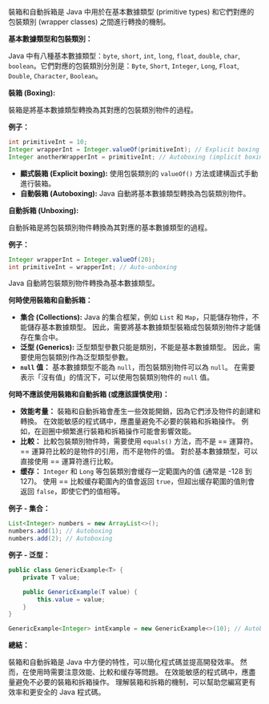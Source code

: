 
裝箱和自動拆箱是 Java 中用於在基本數據類型 (primitive types) 和它們對應的包裝類別 (wrapper classes) 之間進行轉換的機制。

**基本數據類型和包裝類別：**

Java 中有八種基本數據類型：`byte`, `short`, `int`, `long`, `float`, `double`, `char`, `boolean`。它們對應的包裝類別分別是：`Byte`, `Short`, `Integer`, `Long`, `Float`, `Double`, `Character`, `Boolean`。

**裝箱 (Boxing):**

裝箱是將基本數據類型轉換為其對應的包裝類別物件的過程。

**例子：**

```java
int primitiveInt = 10;
Integer wrapperInt = Integer.valueOf(primitiveInt); // Explicit boxing
Integer anotherWrapperInt = primitiveInt; // Autoboxing (implicit boxing)
```

* **顯式裝箱 (Explicit boxing):** 使用包裝類別的 `valueOf()` 方法或建構函式手動進行裝箱。
* **自動裝箱 (Autoboxing):**  Java 自動將基本數據類型轉換為包裝類別物件。


**自動拆箱 (Unboxing):**

自動拆箱是將包裝類別物件轉換為其對應的基本數據類型的過程。

**例子：**

```java
Integer wrapperInt = Integer.valueOf(20);
int primitiveInt = wrapperInt; // Auto-unboxing
```

Java 自動將包裝類別物件轉換為基本數據類型。


**何時使用裝箱和自動拆箱：**

* **集合 (Collections):**  Java 的集合框架，例如 `List` 和 `Map`，只能儲存物件，不能儲存基本數據類型。  因此，需要將基本數據類型裝箱成包裝類別物件才能儲存在集合中。
* **泛型 (Generics):**  泛型類型參數只能是類別，不能是基本數據類型。  因此，需要使用包裝類別作為泛型類型參數。
* **`null` 值：**  基本數據類型不能為 `null`，而包裝類別物件可以為 `null`。  在需要表示「沒有值」的情況下，可以使用包裝類別物件的 `null` 值。


**何時不應該使用裝箱和自動拆箱 (或應該謹慎使用)：**

* **效能考量：**  裝箱和自動拆箱會產生一些效能開銷，因為它們涉及物件的創建和轉換。  在效能敏感的程式碼中，應盡量避免不必要的裝箱和拆箱操作。  例如，在迴圈中頻繁進行裝箱和拆箱操作可能會影響效能。
* **比較：**  比較包裝類別物件時，需要使用 `equals()` 方法，而不是 == 運算符。  == 運算符比較的是物件的引用，而不是物件的值。  對於基本數據類型，可以直接使用 == 運算符進行比較。
* **缓存：**  `Integer` 和 `Long` 等包裝類別會缓存一定範圍內的值 (通常是 -128 到 127)。  使用 == 比較缓存範圍內的值會返回 `true`，但超出缓存範圍的值則會返回 `false`，即使它們的值相等。


**例子 - 集合：**

```java
List<Integer> numbers = new ArrayList<>();
numbers.add(1); // Autoboxing
numbers.add(2); // Autoboxing
```

**例子 - 泛型：**

```java
public class GenericExample<T> {
    private T value;

    public GenericExample(T value) {
        this.value = value;
    }
}

GenericExample<Integer> intExample = new GenericExample<>(10); // Autoboxing
```


**總結：**

裝箱和自動拆箱是 Java 中方便的特性，可以簡化程式碼並提高開發效率。  然而，在使用時需要注意效能、比較和缓存等問題。  在效能敏感的程式碼中，應盡量避免不必要的裝箱和拆箱操作。  理解裝箱和拆箱的機制，可以幫助您編寫更有效率和更安全的 Java 程式碼。
